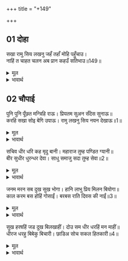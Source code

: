 +++
title = "+149"

+++


## 01 दोहा
सखा रामु सिय लखनु जहँ तहाँ मोहि पहुँचाउ।  
नाहिं त चाहत चलन अब प्रान कहउँ सतिभाउ॥149॥  

<details><summary>मूल</summary>

सखा रामु सिय लखनु जहँ तहाँ मोहि पहुँचाउ।  
नाहिं त चाहत चलन अब प्रान कहउँ सतिभाउ॥149॥  
</details>

<details><summary>भावार्थ</summary>

हे सखा! श्री राम, जानकी और लक्ष्मण जहाँ हैं, मुझे भी वहीं पहुँचा दो। नहीं तो मैं सत्य भाव से कहता हूँ कि मेरे प्राण अब चलना ही चाहते हैं॥149॥  
</details>





## 02 चौपाई
पुनि पुनि पूँछत मन्त्रिहि राऊ। प्रियतम सुअन सँदेस सुनाऊ॥  
करहि सखा सोइ बेगि उपाऊ। रामु लखनु सिय नयन देखाऊ॥1॥  

<details><summary>मूल</summary>

पुनि पुनि पूँछत मन्त्रिहि राऊ। प्रियतम सुअन सँदेस सुनाऊ॥  
करहि सखा सोइ बेगि उपाऊ। रामु लखनु सिय नयन देखाऊ॥1॥  
</details>

<details><summary>भावार्थ</summary>

राजा बार-बार मन्त्री से पूछते हैं- मेरे प्रियतम पुत्रों का सन्देसा सुनाओ। हे सखा! तुम तुरन्त वही उपाय करो जिससे श्री राम, लक्ष्मण और सीता को मुझे आँखों दिखा दो॥1॥  
</details>

सचिव धीर धरि कह मृदु बानी। महाराज तुम्ह पण्डित ग्यानी॥  
बीर सुधीर धुरन्धर देवा। साधु समाजु सदा तुम्ह सेवा॥2॥  

<details><summary>मूल</summary>

सचिव धीर धरि कह मृदु बानी। महाराज तुम्ह पण्डित ग्यानी॥  
बीर सुधीर धुरन्धर देवा। साधु समाजु सदा तुम्ह सेवा॥2॥  
</details>

<details><summary>भावार्थ</summary>

मन्त्री धीरज धरकर कोमल वाणी बोले- महाराज! आप पण्डित और ज्ञानी हैं। हे देव! आप शूरवीर तथा उत्तम धैर्यवान पुरुषों में श्रेष्ठ हैं। आपने सदा साधुओं के समाज की सेवा की है॥2॥  
</details>

जनम मरन सब दुख सुख भोगा। हानि लाभु प्रिय मिलन बियोगा॥  
काल करम बस होहिं गोसाईं। बरबस राति दिवस की नाईं॥3॥  

<details><summary>मूल</summary>

जनम मरन सब दुख सुख भोगा। हानि लाभु प्रिय मिलन बियोगा॥  
काल करम बस होहिं गोसाईं। बरबस राति दिवस की नाईं॥3॥  
</details>

<details><summary>भावार्थ</summary>

जन्म-मरण, सुख-दुःख के भोग, हानि-लाभ, प्यारों का मिलना-बिछुडना, ये सब हे स्वामी! काल और कर्म के अधीन रात और दिन की तरह बरबस होते रहते हैं॥3॥  
</details>

सुख हरषहिं जड दुख बिलखाहीं। दोउ सम धीर धरहिं मन माहीं॥  
धीरज धरहु बिबेकु बिचारी। छाडिअ सोच सकल हितकारी॥4॥  

<details><summary>मूल</summary>

सुख हरषहिं जड दुख बिलखाहीं। दोउ सम धीर धरहिं मन माहीं॥  
धीरज धरहु बिबेकु बिचारी। छाडिअ सोच सकल हितकारी॥4॥  
</details>

<details><summary>भावार्थ</summary>

मूर्ख लोग सुख में हर्षित होते और दुःख में रोते हैं, पर धीर पुरुष अपने मन में दोनों को समान समझते हैं। हे सबके हितकारी (रक्षक)! आप विवेक विचारकर धीरज धरिए और शोक का परित्याग कीजिए॥4॥  
</details>

<div class="audioEmbed"  caption="AIR-वाचनम्" src="https://archive
.org/download/rAmcharitmAnas-AIR/EPI-182.mp3"></div>
